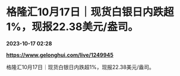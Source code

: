 # 格隆汇10月17日｜现货白银日内跌超1%，现报22.38美元/盎司。

**2023-10-17 02:28**

**https://www.gelonghui.com/live/1249945**

格隆汇10月17日｜现货白银日内跌超1%，现报22.38美元/盎司。